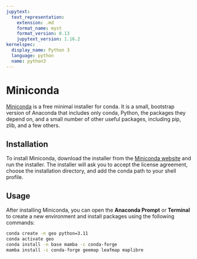 ```yaml
---
jupytext:
  text_representation:
    extension: .md
    format_name: myst
    format_version: 0.13
    jupytext_version: 1.16.2
kernelspec:
  display_name: Python 3
  language: python
  name: python3
---
```


# Miniconda

[Miniconda](https://docs.anaconda.com/miniconda) is a free minimal installer for conda. It is a small, bootstrap version of Anaconda that includes only conda, Python, the packages they depend on, and a small number of other useful packages, including pip, zlib, and a few others.

## Installation

To install Miniconda, download the installer from the [Miniconda website](https://docs.anaconda.com/miniconda) and run the installer. The installer will ask you to accept the license agreement, choose the installation directory, and add the conda path to your shell profile.

## Usage

After installing Miniconda, you can open the **Anaconda Prompt** or **Terminal** to create a new environment and install packages using the following commands:

```bash
conda create -n geo python=3.11
conda activate geo
conda install -n base mamba -c conda-forge
mamba install -c conda-forge geemap leafmap maplibre
```
